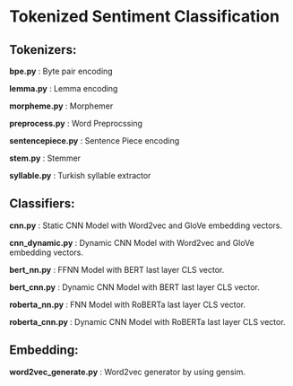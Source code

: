 # Tokenized Sentiment Classification

## Tokenizers:

**bpe.py** : Byte pair encoding

**lemma.py** : Lemma encoding

**morpheme.py** : Morphemer

**preprocess.py** : Word Preprocssing

**sentencepiece.py** : Sentence Piece encoding

**stem.py** : Stemmer

**syllable.py** : Turkish syllable extractor

## Classifiers:

**cnn.py** : Static CNN Model with Word2vec and GloVe embedding vectors.

**cnn_dynamic.py** : Dynamic CNN Model with Word2vec and GloVe embedding vectors.

**bert_nn.py** : FFNN Model with BERT last layer CLS vector.

**bert_cnn.py** : Dynamic CNN Model with BERT last layer CLS vector.

**roberta_nn.py** : FNN Model with RoBERTa last layer CLS vector.

**roberta_cnn.py** : Dynamic CNN Model with RoBERTa last layer CLS vector.

## Embedding:

**word2vec_generate.py** : Word2vec generator by using gensim.
